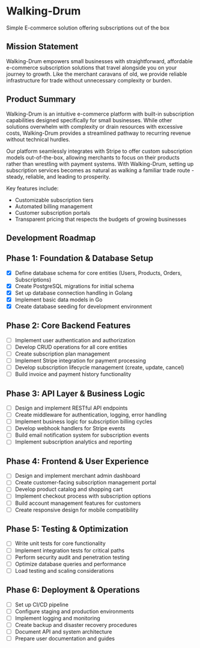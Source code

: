 # Walking-Drum
Simple E-commerce solution offering subscriptions out of the box

## Mission Statement
Walking-Drum empowers small businesses with straightforward, affordable e-commerce subscription solutions that travel alongside you on your journey to growth. Like the merchant caravans of old, we provide reliable infrastructure for trade without unnecessary complexity or burden.

## Product Summary
Walking-Drum is an intuitive e-commerce platform with built-in subscription capabilities designed specifically for small businesses. While other solutions overwhelm with complexity or drain resources with excessive costs, Walking-Drum provides a streamlined pathway to recurring revenue without technical hurdles.

Our platform seamlessly integrates with Stripe to offer custom subscription models out-of-the-box, allowing merchants to focus on their products rather than wrestling with payment systems. With Walking-Drum, setting up subscription services becomes as natural as walking a familiar trade route - steady, reliable, and leading to prosperity.

Key features include:
- Customizable subscription tiers
- Automated billing management
- Customer subscription portals
- Transparent pricing that respects the budgets of growing businesses

## Development Roadmap

## Phase 1: Foundation & Database Setup
- [x] Define database schema for core entities (Users, Products, Orders, Subscriptions)
- [x] Create PostgreSQL migrations for initial schema
- [x] Set up database connection handling in Golang
- [x] Implement basic data models in Go
- [x] Create database seeding for development environment

## Phase 2: Core Backend Features
- [ ] Implement user authentication and authorization
- [ ] Develop CRUD operations for all core entities
- [ ] Create subscription plan management
- [ ] Implement Stripe integration for payment processing
- [ ] Develop subscription lifecycle management (create, update, cancel)
- [ ] Build invoice and payment history functionality

## Phase 3: API Layer & Business Logic
- [ ] Design and implement RESTful API endpoints
- [ ] Create middleware for authentication, logging, error handling
- [ ] Implement business logic for subscription billing cycles
- [ ] Develop webhook handlers for Stripe events
- [ ] Build email notification system for subscription events
- [ ] Implement subscription analytics and reporting

## Phase 4: Frontend & User Experience
- [ ] Design and implement merchant admin dashboard
- [ ] Create customer-facing subscription management portal
- [ ] Develop product catalog and shopping cart
- [ ] Implement checkout process with subscription options
- [ ] Build account management features for customers
- [ ] Create responsive design for mobile compatibility

## Phase 5: Testing & Optimization
- [ ] Write unit tests for core functionality
- [ ] Implement integration tests for critical paths
- [ ] Perform security audit and penetration testing
- [ ] Optimize database queries and performance
- [ ] Load testing and scaling considerations

## Phase 6: Deployment & Operations
- [ ] Set up CI/CD pipeline
- [ ] Configure staging and production environments
- [ ] Implement logging and monitoring
- [ ] Create backup and disaster recovery procedures
- [ ] Document API and system architecture
- [ ] Prepare user documentation and guides
